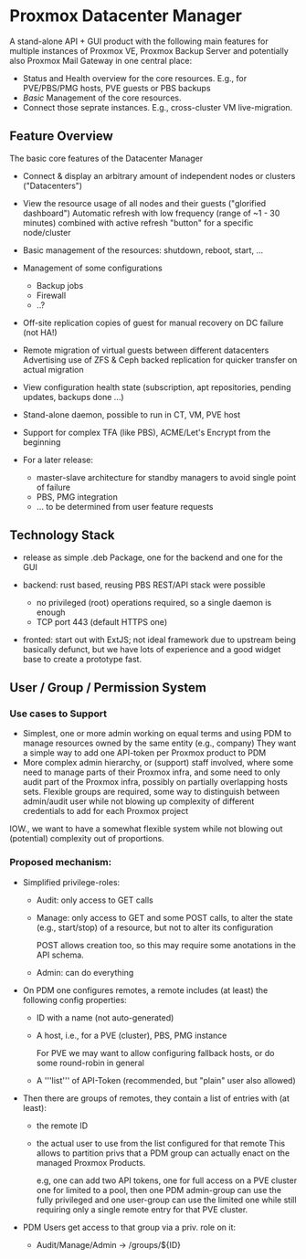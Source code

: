 # Proxmox Datacenter Manager

A stand-alone API + GUI product with the following main features for multiple instances of Proxmox
VE, Proxmox Backup Server and potentially also Proxmox Mail Gateway in one central place:

- Status and Health overview for the core resources. E.g., for PVE/PBS/PMG hosts, PVE guests or PBS
  backups
- *Basic* Management of the core resources.
- Connect those seprate instances. E.g., cross-cluster VM live-migration.


## Feature Overview

The basic core features of the Datacenter Manager

- Connect & display an arbitrary amount of independent nodes or clusters ("Datacenters")
- View the resource usage of all nodes and their guests ("glorified dashboard")
  Automatic refresh with low frequency (range of ~1 - 30 minutes) combined with active refresh
  "button" for a specific node/cluster
- Basic management of the resources: shutdown, reboot, start, ...
- Management of some configurations

    - Backup jobs
    - Firewall
    - ..?

- Off-site replication copies of guest for manual recovery on DC failure (not HA!)
- Remote migration of virtual guests between different datacenters
  Advertising use of ZFS & Ceph backed replication for quicker transfer on actual migration
- View configuration health state (subscription, apt repositories, pending updates, backups done ...)
- Stand-alone daemon, possible to run in CT, VM, PVE host
- Support for complex TFA (like PBS), ACME/Let's Encrypt from the beginning
- For a later release:

    - master-slave architecture for standby managers to avoid single point of failure
    - PBS, PMG integration
    - ... to be determined from user feature requests

## Technology Stack

- release as simple .deb Package, one for the backend and one for the GUI
- backend: rust based, reusing PBS REST/API stack were possible

    - no privileged (root) operations required, so a single daemon is enough
    - TCP port 443 (default HTTPS one)

- fronted: start out with ExtJS; not ideal framework due to upstream being basically defunct, but we
  have lots of experience and a good widget base to create a prototype fast.

## User / Group / Permission System

### Use cases to Support

- Simplest, one or more admin working on equal terms and using PDM to manage resources owned by the
  same entity (e.g., company)
  They want a simple way to add one API-token per Proxmox product to PDM
- More complex admin hierarchy, or (support) staff involved, where some need to manage parts of
  their Proxmox infra, and some need to only audit part of the Proxmox infra, possibly on partially
  overlapping hosts sets.
  Flexible groups are required, some way to distinguish between admin/audit user while not blowing
  up complexity of different credentials to add for each Proxmox project

IOW., we want to have a somewhat flexible system while not blowing out (potential) complexity out of
proportions.

### Proposed mechanism:

- Simplified privilege-roles:

    - Audit: only access to GET calls
    - Manage: only access to GET and some POST calls, to alter the state (e.g., start/stop) of a
      resource, but not to alter its configuration

      POST allows creation too, so this may require some anotations in the API schema.

    - Admin: can do everything

- On PDM one configures remotes, a remote includes (at least) the following config properties:

    - ID with a name (not auto-generated)
    - A host, i.e., for a PVE (cluster), PBS, PMG instance

      For PVE we may want to allow configuring fallback hosts, or do some round-robin in general

    - A '''list''' of API-Token (recommended, but "plain" user also allowed)

-  Then there are groups of remotes, they contain a list of entries with (at least):

    - the remote ID
    - the actual user to use from the list configured for that remote
      This allows to partition privs that a PDM group can actually enact on the managed Proxmox
      Products.

      e.g, one can add two API tokens, one for full access on a PVE cluster one for limited to a
      pool, then one PDM admin-group can use the fully privileged and one user-group can use the
      limited one while still requiring only a single remote entry for that PVE cluster.

- PDM Users get access to that group via a priv. role on it:

    - Audit/Manage/Admin -> /groups/${ID}
